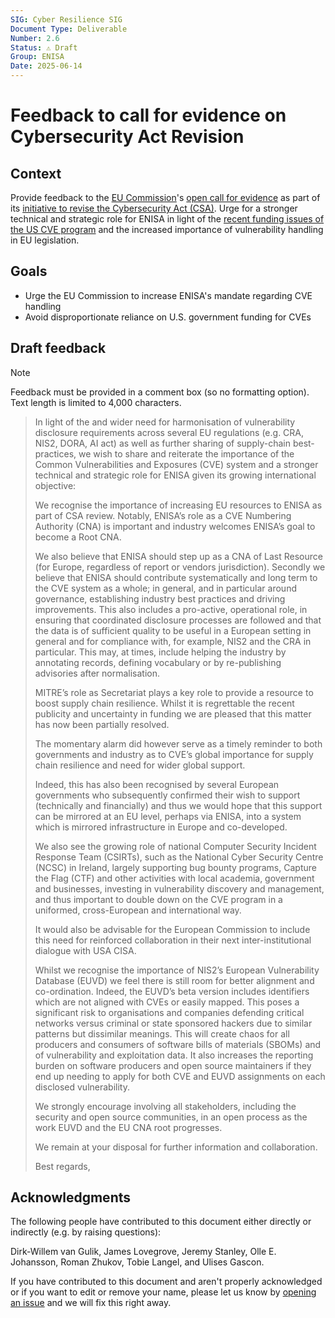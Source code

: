 ```yaml
---
SIG: Cyber Resilience SIG
Document Type: Deliverable
Number: 2.6
Status: ⚠️ Draft
Group: ENISA
Date: 2025-06-14
---
```


# Feedback to call for evidence on Cybersecurity Act Revision

## Context

Provide feedback to the [EU Commission][]'s [open call for evidence](https://ec.europa.eu/info/law/better-regulation/have-your-say/initiatives/14578-The-EU-Cybersecurity-Act_en) as part of its [initiative to revise the Cybersecurity Act (CSA)](https://digital-strategy.ec.europa.eu/en/news/commission-opens-consultation-revising-eu-cybersecurity-act). Urge for a stronger technical and strategic role for ENISA in light of the [recent funding issues of the US CVE program](https://en.wikipedia.org/wiki/Common_Vulnerabilities_and_Exposures#2025_funding_issues) and the increased importance of vulnerability handling in EU legislation.

## Goals

* Urge the EU Commission to increase ENISA's mandate regarding CVE handling
* Avoid disproportionate reliance on U.S. government funding for CVEs

## Draft feedback

> [!NOTE]
> Feedback must be provided in a comment box (so no formatting option). Text length is limited to 4,000 characters.

> In light of the and wider need for harmonisation of vulnerability disclosure requirements across several EU regulations (e.g. CRA, NIS2, DORA, AI act) as well as further sharing of supply-chain best-practices, we wish to share and reiterate the importance of the Common Vulnerabilities and Exposures (CVE) system and a stronger technical and strategic role for ENISA given its growing international objective:
> 
> We recognise the importance of increasing EU resources to ENISA as part of CSA review. Notably, ENISA’s role as a CVE Numbering Authority (CNA) is important and industry welcomes ENISA’s goal to become a Root CNA.
> 
> We also believe that ENISA should step up as a CNA of Last Resource (for Europe, regardless of report or vendors jurisdiction). Secondly we believe that ENISA should contribute systematically and long term to the CVE system as a whole; in general, and in particular around governance, establishing industry best practices and driving improvements. This also includes a pro-active, operational role, in ensuring that coordinated disclosure processes are followed and that the data is of sufficient quality to be useful in a European setting in general and for compliance with, for example, NIS2 and the CRA in particular. This may, at times, include helping the industry by annotating records, defining vocabulary or by re-publishing advisories after normalisation.
> 
> MITRE’s role as Secretariat plays a key role to provide a resource to boost supply chain resilience.  Whilst it is regrettable the recent publicity and uncertainty in funding we are pleased that this matter has now been partially resolved.  
> 
> The momentary alarm did however serve as a timely reminder to both governments and industry as to CVE’s global importance for supply chain resilience and need for wider global support.
> 
> Indeed, this has also been recognised by several European governments who subsequently confirmed their wish to support (technically and financially) and thus we would hope that this support can be mirrored at an EU level, perhaps via ENISA, into a system which is mirrored infrastructure in Europe and co-developed.
> 
> We also see the growing role of national Computer Security Incident Response Team (CSIRTs), such as the National Cyber Security Centre (NCSC) in Ireland, largely supporting bug bounty programs, Capture the Flag (CTF) and other activities with local academia, government and businesses, investing in vulnerability discovery and management, and thus important to double down on the CVE program in a uniformed, cross-European and international way.
> 
> It would also be advisable for the European Commission to include this need for reinforced collaboration in their next inter-institutional dialogue with USA CISA.
> 
> Whilst we recognise the importance of NIS2’s European Vulnerability Database (EUVD) we feel there is still room for better alignment and co-ordination. Indeed, the EUVD’s beta version includes identifiers which are not aligned with CVEs or easily mapped.  This poses a significant risk to organisations and companies defending critical networks versus criminal or state sponsored hackers due to similar patterns but dissimilar meanings. This will create chaos for all producers and consumers of software bills of materials (SBOMs) and of vulnerability and exploitation data. It also increases the reporting burden on software producers and open source maintainers if they end up needing to apply for both CVE and EUVD assignments on each disclosed vulnerability.
> 
> We strongly encourage involving all stakeholders, including the security and open source communities, in an open process as the work EUVD and the EU CNA root progresses.
> 
> We remain at your disposal for further information and collaboration. 
> 
> Best regards,
> 

## Acknowledgments

The following people have contributed to this document either directly or indirectly (e.g. by raising questions):

Dirk-Willem van Gulik,
James Lovegrove,
Jeremy Stanley,
Olle E. Johansson,
Roman Zhukov,
Tobie Langel,
and Ulises Gascon.

If you have contributed to this document and aren't properly acknowledged or if you want to edit or remove your name, please let us know by [opening an issue](https://github.com/orcwg/orcwg/issues/new) and we will fix this right away.

[ENISA]: ../../#key-stakeholders
[EU Commission]: ../../#key-stakeholders
